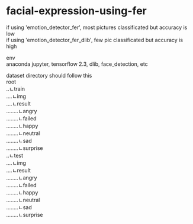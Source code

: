 # facial-expression-using-fer

if using 'emotion_detector_fer', most pictures classificated but accuracy is low<br />
if using 'emotion_detector_fer_dlib',  few pic classificated but accuracy is high<br />

env<br />
anaconda jupyter, tensorflow 2.3, dlib, face_detection, etc <br />

dataset directory should follow this<br />
root <br />
..ㄴtrain<br />
....ㄴimg<br />
....ㄴresult<br />
........ㄴangry<br />
........ㄴfailed<br />
........ㄴhappy<br />
........ㄴneutral<br />
........ㄴsad<br />
........ㄴsurprise<br />
..ㄴtest<br />
....ㄴimg<br />
....ㄴresult<br />
........ㄴangry<br />
........ㄴfailed<br />
........ㄴhappy<br />
........ㄴneutral<br />
........ㄴsad<br />
........ㄴsurprise<br />
